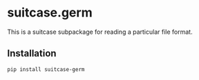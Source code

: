 # suitcase.germ

This is a suitcase subpackage for reading a particular file format.

## Installation

```
pip install suitcase-germ
```
